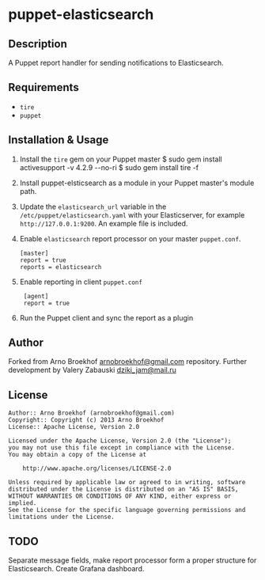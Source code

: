 puppet-elasticsearch
===============

Description
-----------

A Puppet report handler for sending notifications to Elasticsearch.

Requirements
------------

* `tire`
* `puppet`

Installation & Usage
--------------------

1.  Install the `tire` gem on your Puppet master
        $ sudo gem install activesupport -v 4.2.9 --no-ri
        $ sudo gem install tire -f

2.  Install puppet-elsticsearch as a module in your Puppet master's module
path.

3.  Update the `elasticsearch_url` variable in the
    `/etc/puppet/elasticsearch.yaml` with your Elasticserver, for example
    `http://127.0.0.1:9200`. An example file is included.

4.  Enable `elasticsearch` report processor on your master `puppet.conf`.

        [master]
        report = true
        reports = elasticsearch
5. Enable reporting in client `puppet.conf`        

        [agent]
        report = true


6.  Run the Puppet client and sync the report as a plugin

Author
------

Forked from Arno Broekhof <arnobroekhof@gmail.com> repository.
Further development by Valery Zabauski <dziki_jam@mail.ru>

License
-------

    Author:: Arno Broekhof (arnobroekhof@gmail.com)
    Copyright:: Copyright (c) 2013 Arno Broekhof
    License:: Apache License, Version 2.0

    Licensed under the Apache License, Version 2.0 (the "License");
    you may not use this file except in compliance with the License.
    You may obtain a copy of the License at

        http://www.apache.org/licenses/LICENSE-2.0

    Unless required by applicable law or agreed to in writing, software
    distributed under the License is distributed on an "AS IS" BASIS,
    WITHOUT WARRANTIES OR CONDITIONS OF ANY KIND, either express or implied.
    See the License for the specific language governing permissions and
    limitations under the License.

TODO
----
Separate message fields, make report processor form a proper structure for Elasticsearch.
Create Grafana dashboard.
